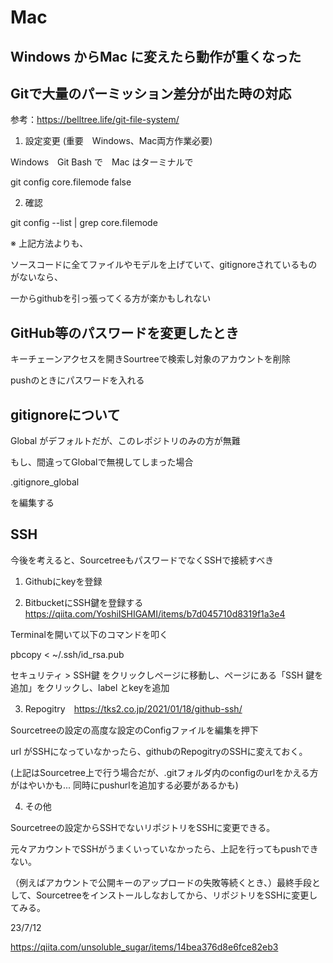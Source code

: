 # Mac

## Windows からMac に変えたら動作が重くなった

## Gitで大量のパーミッション差分が出た時の対応

参考：https://belltree.life/git-file-system/

1. 設定変更 (重要　Windows、Mac両方作業必要)

Windows　Git Bash で　Mac はターミナルで

git config core.filemode false

2. 確認

git config --list | grep core.filemode

※ 上記方法よりも、

ソースコードに全てファイルやモデルを上げていて、gitignoreされているものがないなら、

一からgithubを引っ張ってくる方が楽かもしれない

## GitHub等のパスワードを変更したとき

キーチェーンアクセスを開きSourtreeで検索し対象のアカウントを削除

pushのときにパスワードを入れる

## gitignoreについて

Global がデフォルトだが、このレポジトリのみの方が無難

もし、間違ってGlobalで無視してしまった場合

.gitignore_global

を編集する

## SSH

今後を考えると、SourcetreeもパスワードでなくSSHで接続すべき

1. Githubにkeyを登録

2. BitbucketにSSH鍵を登録する　https://qiita.com/YoshiISHIGAMI/items/b7d045710d8319f1a3e4

Terminalを開いて以下のコマンドを叩く

pbcopy < ~/.ssh/id_rsa.pub

セキュリティ > SSH鍵 をクリックしページに移動し、ページにある「SSH 鍵を追加」をクリックし、label とkeyを追加

3. Repogitry　https://tks2.co.jp/2021/01/18/github-ssh/

Sourcetreeの設定の高度な設定のConfigファイルを編集を押下

url がSSHになっていなかったら、githubのRepogitryのSSHに変えておく。

(上記はSourcetree上で行う場合だが、.gitフォルダ内のconfigのurlをかえる方がはやいかも... 同時にpushurlを追加する必要があるかも)

4. その他

Sourcetreeの設定からSSHでないリポジトリをSSHに変更できる。

元々アカウントでSSHがうまくいっていなかったら、上記を行ってもpushできない。

（例えばアカウントで公開キーのアップロードの失敗等続くとき、）最終手段として、Sourcetreeをインストールしなおしてから、リポジトリをSSHに変更してみる。


23/7/12

https://qiita.com/unsoluble_sugar/items/14bea376d8e6fce82eb3
